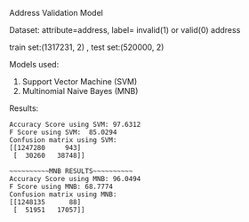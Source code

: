 Address Validation Model 

Dataset: 
attribute=address,
label= invalid(1) or valid(0) address

train set:(1317231, 2) , 
test set:(520000, 2)
 
Models used:
1. Support Vector Machine (SVM)
2. Multinomial Naive Bayes (MNB)

Results:
~~~~~~~~~~SVM RESULTS~~~~~~~~~~
Accuracy Score using SVM: 97.6312
F Score using SVM:  85.0294
Confusion matrix using SVM:
[[1247280     943]
 [  30260   38748]]
 
~~~~~~~~~~MNB RESULTS~~~~~~~~~~
Accuracy Score using MNB: 96.0494
F Score using MNB: 68.7774
Confusion matrix using MNB:
[[1248135      88]
 [  51951   17057]]
